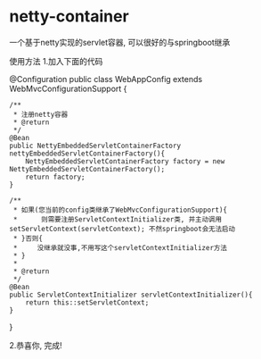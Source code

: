# netty-container
一个基于netty实现的servlet容器, 可以很好的与springboot继承

使用方法
1.加入下面的代码

@Configuration
public class WebAppConfig extends WebMvcConfigurationSupport {

    /**
     * 注册netty容器
     * @return
     */
    @Bean
    public NettyEmbeddedServletContainerFactory nettyEmbeddedServletContainerFactory(){
        NettyEmbeddedServletContainerFactory factory = new NettyEmbeddedServletContainerFactory();
        return factory;
    }

    /**
     * 如果(您当前的config类继承了WebMvcConfigurationSupport){
     *      则需要注册ServletContextInitializer类, 并主动调用setServletContext(servletContext); 不然springboot会无法启动
     * }否则{
     *     没继承就没事,不用写这个servletContextInitializer方法
     * }
     * 
     * @return 
     */
    @Bean
    public ServletContextInitializer servletContextInitializer(){
        return this::setServletContext;
    }
  
}


2.恭喜你, 完成!
